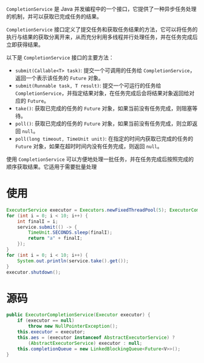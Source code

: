 `CompletionService` 是 Java 并发编程中的一个接口，它提供了一种异步任务处理的机制，并可以获取已完成任务的结果。

`CompletionService` 接口定义了提交任务和获取任务结果的方法，它可以将任务的执行与结果的获取分离开来，从而充分利用多线程并行处理任务，并在任务完成后立即获得结果。

以下是 `CompletionService` 接口的主要方法：

- `submit(Callable<T> task)`: 提交一个可调用的任务给 `CompletionService`，返回一个表示该任务的 `Future` 对象。
- `submit(Runnable task, T result)`: 提交一个可运行的任务给 `CompletionService`，并指定结果对象，在任务完成后会将结果对象返回给对应的 `Future`。
- `take()`: 获取已完成的任务的 `Future` 对象，如果当前没有任务完成，则阻塞等待。
- `poll()`: 获取已完成的任务的 `Future` 对象，如果当前没有任务完成，则立即返回 `null`。
- `poll(long timeout, TimeUnit unit)`: 在指定的时间内获取已完成的任务的 `Future` 对象，如果在超时时间内没有任务完成，则返回 `null`。

使用 `CompletionService` 可以方便地处理一批任务，并在任务完成后按照完成的顺序获取结果。它适用于需要批量处理
# 使用
```java
ExecutorService executor = Executors.newFixedThreadPool(5); ExecutorCompletionService service = new ExecutorCompletionService(executor);
for (int i = 0; i < 10; i++) {
	int finalI = i;
	service.submit(() -> {
		TimeUnit.SECONDS.sleep(finalI);
		return "a" + finalI;
	});
}
for (int i = 0; i < 10; i++) {
	System.out.println(service.take().get());
}
executor.shutdown();
```

# 源码

```java
public ExecutorCompletionService(Executor executor) {
	if (executor == null)
		throw new NullPointerException();
	this.executor = executor;
	this.aes = (executor instanceof AbstractExecutorService) ?
		(AbstractExecutorService) executor : null;
	this.completionQueue = new LinkedBlockingQueue<Future<V>>();
}
```